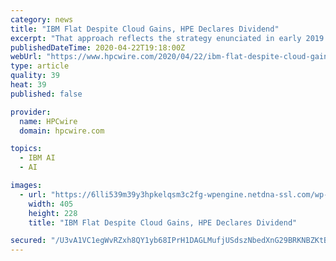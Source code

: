 ```yaml
---
category: news
title: "IBM Flat Despite Cloud Gains, HPE Declares Dividend"
excerpt: "That approach reflects the strategy enunciated in early 2019 by Krishna’s predecessor, Ginni Rometty, targeting untapped workloads with a combination of Watson AI tools and expanded cloud services like Red Hat’s OpenShift hybrid cloud platform. Krishna said IBM has doubled the number of OpenShift customers since completing its acquisition ..."
publishedDateTime: 2020-04-22T19:18:00Z
webUrl: "https://www.hpcwire.com/2020/04/22/ibm-flat-despite-cloud-gains-hpe-declares-dividend/"
type: article
quality: 39
heat: 39
published: false

provider:
  name: HPCwire
  domain: hpcwire.com

topics:
  - IBM AI
  - AI

images:
  - url: "https://6lli539m39y3hpkelqsm3c2fg-wpengine.netdna-ssl.com/wp-content/uploads/2020/04/mountain-memory_shutterstock-345972422_700x-405x228.jpg"
    width: 405
    height: 228
    title: "IBM Flat Despite Cloud Gains, HPE Declares Dividend"

secured: "/U3vA1VC1egWvRZxh8QY1yb68IPrH1DAGLMufjUSdszNbedXnG29BRKNBZKtBSNYuVphEiRTRm2UPFMhUGhlQ1dwxlg8Vr5ddle0dDFNjBg8UVeU3OHdwybmSq+XPeeqKLNnBErzznuu0z02RHaeyd0Rw1EIQphJDbUTQ+rbMKG6dzO0bxnVsDvTX1mnc+zqHHWwuzBkMPqJ+0pwq4DKp6/DoYtuoPRKJZgxdkNZg7ILU21+VMypQQEIrpEg0dsXK5IjHSQmjSoWDaacIoRhl+d4HdhCCWL9wlg2wjs+IpszZ1BCiLhDt2MKsrSE3OBg;xmg1yOYH4834b8qFvdQfMA=="
---
```


